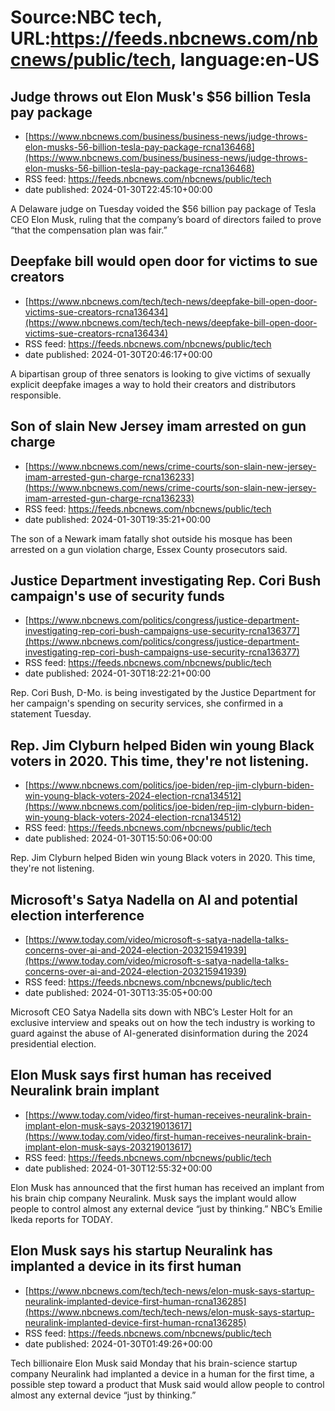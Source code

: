 # Source:NBC tech, URL:https://feeds.nbcnews.com/nbcnews/public/tech, language:en-US

## Judge throws out Elon Musk's $56 billion Tesla pay package
 - [https://www.nbcnews.com/business/business-news/judge-throws-elon-musks-56-billion-tesla-pay-package-rcna136468](https://www.nbcnews.com/business/business-news/judge-throws-elon-musks-56-billion-tesla-pay-package-rcna136468)
 - RSS feed: https://feeds.nbcnews.com/nbcnews/public/tech
 - date published: 2024-01-30T22:45:10+00:00

A Delaware judge on Tuesday voided the $56 billion pay package of Tesla CEO Elon Musk, ruling that the company’s board of directors failed to prove “that the compensation plan was fair.”

## Deepfake bill would open door for victims to sue creators
 - [https://www.nbcnews.com/tech/tech-news/deepfake-bill-open-door-victims-sue-creators-rcna136434](https://www.nbcnews.com/tech/tech-news/deepfake-bill-open-door-victims-sue-creators-rcna136434)
 - RSS feed: https://feeds.nbcnews.com/nbcnews/public/tech
 - date published: 2024-01-30T20:46:17+00:00

A bipartisan group of three senators is looking to give victims of sexually explicit deepfake images a way to hold their creators and distributors responsible.

## Son of slain New Jersey imam arrested on gun charge
 - [https://www.nbcnews.com/news/crime-courts/son-slain-new-jersey-imam-arrested-gun-charge-rcna136233](https://www.nbcnews.com/news/crime-courts/son-slain-new-jersey-imam-arrested-gun-charge-rcna136233)
 - RSS feed: https://feeds.nbcnews.com/nbcnews/public/tech
 - date published: 2024-01-30T19:35:21+00:00

The son of a Newark imam fatally shot outside his mosque has been arrested on a gun violation charge, Essex County prosecutors said.

## Justice Department investigating Rep. Cori Bush campaign's use of security funds
 - [https://www.nbcnews.com/politics/congress/justice-department-investigating-rep-cori-bush-campaigns-use-security-rcna136377](https://www.nbcnews.com/politics/congress/justice-department-investigating-rep-cori-bush-campaigns-use-security-rcna136377)
 - RSS feed: https://feeds.nbcnews.com/nbcnews/public/tech
 - date published: 2024-01-30T18:22:21+00:00

Rep. Cori Bush, D-Mo. is being investigated by the Justice Department for her campaign's spending on security services, she confirmed in a statement Tuesday.

## Rep. Jim Clyburn helped Biden win young Black voters in 2020. This time, they're not listening.
 - [https://www.nbcnews.com/politics/joe-biden/rep-jim-clyburn-biden-win-young-black-voters-2024-election-rcna134512](https://www.nbcnews.com/politics/joe-biden/rep-jim-clyburn-biden-win-young-black-voters-2024-election-rcna134512)
 - RSS feed: https://feeds.nbcnews.com/nbcnews/public/tech
 - date published: 2024-01-30T15:50:06+00:00

Rep. Jim Clyburn helped Biden win young Black voters in 2020. This time, they're not listening.

## Microsoft's Satya Nadella on AI and potential election interference
 - [https://www.today.com/video/microsoft-s-satya-nadella-talks-concerns-over-ai-and-2024-election-203215941939](https://www.today.com/video/microsoft-s-satya-nadella-talks-concerns-over-ai-and-2024-election-203215941939)
 - RSS feed: https://feeds.nbcnews.com/nbcnews/public/tech
 - date published: 2024-01-30T13:35:05+00:00

Microsoft CEO Satya Nadella sits down with NBC’s Lester Holt for an exclusive interview and speaks out on how the tech industry is working to guard against the abuse of AI-generated disinformation during the 2024 presidential election.

## Elon Musk says first human has received Neuralink brain implant
 - [https://www.today.com/video/first-human-receives-neuralink-brain-implant-elon-musk-says-203219013617](https://www.today.com/video/first-human-receives-neuralink-brain-implant-elon-musk-says-203219013617)
 - RSS feed: https://feeds.nbcnews.com/nbcnews/public/tech
 - date published: 2024-01-30T12:55:32+00:00

Elon Musk has announced that the first human has received an implant from his brain chip company Neuralink. Musk says the implant would allow people to control almost any external device “just by thinking.” NBC’s Emilie Ikeda reports for TODAY.

## Elon Musk says his startup Neuralink has implanted a device in its first human
 - [https://www.nbcnews.com/tech/tech-news/elon-musk-says-startup-neuralink-implanted-device-first-human-rcna136285](https://www.nbcnews.com/tech/tech-news/elon-musk-says-startup-neuralink-implanted-device-first-human-rcna136285)
 - RSS feed: https://feeds.nbcnews.com/nbcnews/public/tech
 - date published: 2024-01-30T01:49:26+00:00

Tech billionaire Elon Musk said Monday that his brain-science startup company Neuralink had implanted a device in a human for the first time, a possible step toward a product that Musk said would allow people to control almost any external device “just by thinking.”


